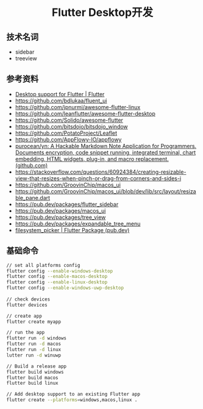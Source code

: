 <h1 align="center">Flutter Desktop开发</h1>



## 技术名词

* sidebar
* treeview



## 参考资料

* [Desktop support for Flutter | Flutter](https://docs.flutter.dev/desktop)
* https://github.com/bdlukaa/fluent_ui
* https://github.com/jpnurmi/awesome-flutter-linux
* https://github.com/leanflutter/awesome-flutter-desktop
* https://github.com/Solido/awesome-flutter
* https://github.com/bitsdojo/bitsdojo_window
* https://github.com/PotatoProject/Leaflet
* https://github.com/AppFlowy-IO/appflowy
* [purocean/yn: A Hackable Markdown Note Application for Programmers. Documents encryption, code snippet running, integrated terminal, chart embedding, HTML widgets, plug-in, and macro replacement. (github.com)](https://github.com/purocean/yn)
* https://stackoverflow.com/questions/60924384/creating-resizable-view-that-resizes-when-pinch-or-drag-from-corners-and-sides-i
* https://github.com/GroovinChip/macos_ui
* https://github.com/GroovinChip/macos_ui/blob/dev/lib/src/layout/resizable_pane.dart
* https://pub.dev/packages/flutter_sidebar
* https://pub.dev/packages/macos_ui
* https://pub.dev/packages/tree_view
* https://pub.dev/packages/expandable_tree_menu
* [filesystem_picker | Flutter Package (pub.dev)](https://pub.dev/packages/filesystem_picker)



## 基础命令

```bash
// set all platforms config
flutter config --enable-windows-desktop
flutter config --enable-macos-desktop
flutter config --enable-linux-desktop
flutter config --enable-windows-uwp-desktop
 
// check devices
flutter devices

// create app
flutter create myapp

// run the app
flutter run -d windows
flutter run -d macos
flutter run -d linux
lutter run -d winuwp

// Build a release app
flutter build windows
flutter build macos
flutter build linux

// Add desktop support to an existing Flutter app
flutter create --platforms=windows,macos,linux .

```

